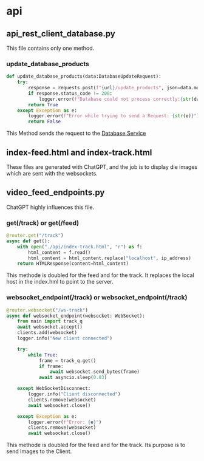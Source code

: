 # api
## api_rest_client_database.py
This file contains only one method.
### update_database_products
```python
def update_database_products(data:DatabaseUpdateRequest):
    try:
        response = requests.post(f"{url}/update_products", json=data.model_dump(), headers=headers)
        if response.status_code != 200:
            logger.error(f"Database could not process correctly:{str(data.model_dump())}")
        return True
    except Exception as e:
        logger.error(f"Error while trying to send a Request: {str(e)}")
        return False
```
This Method sends the request to the [Database Service](../../../database_service/Readme.md)

## index-feed.html and index-track.html
These files are generated with ChatGPT, and the job is to display die images which are sent with the websockets.

## video_feed_endpoints.py
ChatGPT highly influences this file.
### get(/track) or get(/feed)
```python
@router.get("/track")
async def get():
    with open("./api/index-track.html", "r") as f:
        html_content = f.read()
        html_content = html_content.replace("localhost", ip_address)
    return HTMLResponse(content=html_content)
```
This methode is doubled for the feed and for the track.
It replaces the local host in the index.hml to point to the server.

### websocket_endpoint(/track) or websocket_endpoint(/track)
```python
@router.websocket("/ws-track")
async def websocket_endpoint(websocket: WebSocket):
    from main import track_q
    await websocket.accept()
    clients.add(websocket)
    logger.info("New client connected")

    try:
        while True:
            frame = track_q.get()
            if frame:
                await websocket.send_bytes(frame)
            await asyncio.sleep(0.03)

    except WebSocketDisconnect:
        logger.info("Client disconnected")
        clients.remove(websocket)
        await websocket.close()

    except Exception as e:
        logger.error(f"Error: {e}")
        clients.remove(websocket)
        await websocket.close()
```
This methode is doubled for the feed and for the track.
Its purpose is to send Images to the Client.

